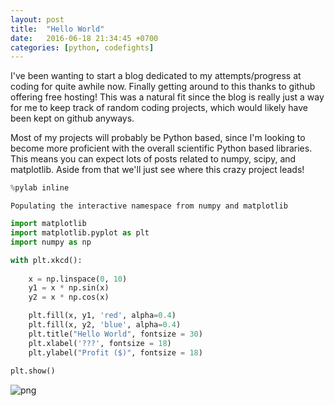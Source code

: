 ```yaml
---
layout: post
title:  "Hello World"
date:   2016-06-18 21:34:45 +0700
categories: [python, codefights]
---
```


I've been wanting to start a blog dedicated to my attempts/progress at coding for quite awhile now.  Finally getting around to this thanks to github offering free hosting!  This was a natural fit since the blog is really just a way for me to keep track of random coding projects, which would likely have been kept on github anyways.

Most of my projects will probably be Python based, since I'm looking to become more proficient with the overall scientific Python based libraries.  This means you can expect lots of posts related to numpy, scipy, and matplotlib.  Aside from that we'll just see where this crazy project leads!


```python
%pylab inline
```

    Populating the interactive namespace from numpy and matplotlib



```python
import matplotlib
import matplotlib.pyplot as plt
import numpy as np
```


```python
with plt.xkcd():
	
	x = np.linspace(0, 10)
	y1 = x * np.sin(x)
	y2 = x * np.cos(x)

	plt.fill(x, y1, 'red', alpha=0.4)
	plt.fill(x, y2, 'blue', alpha=0.4)
	plt.title("Hello World", fontsize = 30)
	plt.xlabel('???', fontsize = 18)
	plt.ylabel("Profit ($)", fontsize = 18)
    
plt.show()
```


![png](https://raw.githubusercontent.com/cullenhgn/cullenhgn.github.io/master/static/img/_posts/output_2_0.png)



```python

```